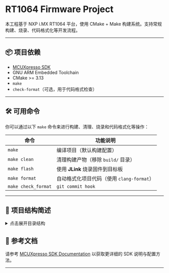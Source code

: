 # RT1064 Firmware Project

本工程基于 NXP i.MX RT1064 平台，使用 CMake + Make 构建系统。支持常规构建、烧录、代码格式化等开发流程。

---

## 📦 项目依赖

- [MCUXpresso SDK](https://mcuxpresso.nxp.com/)
- GNU ARM Embedded Toolchain
- CMake >= 3.13
- `make`
- `check-format`（可选，用于代码格式检查）

---

## 🛠️ 可用命令

你可以通过以下 `make` 命令来进行构建、清理、烧录和代码格式化等操作：

| 命令                  | 功能说明                                |
|-----------------------|-----------------------------------------|
| `make`                | 编译项目（默认构建配置）               |
| `make clean`          | 清理构建产物（移除 `build/` 目录）     |
| `make flash`          | 使用 **JLink** 烧录固件到目标板           |
| `make format`         | 自动格式化项目代码（使用 `clang-format`）|
| `make check_format`   | `git commit hook` |

---

## 📁 项目结构简述

<details> <summary>点击展开目录结构</summary>

```text
.
├── board/                         # 板级支持
├── build/                         # 构建输出目录（自动生成）
├── build.sh                       # 构建脚本
├── clean.sh                       # 清理脚本
├── CMakeLists.txt                 # 顶层 CMake 构建脚本
├── CMSIS/                         # ARM CMSIS 标准库
├── components/                    # 第三方组件或驱动
├── config.cmake                   # 项目配置文件
├── devices/                       # NXP SoC 相关外设驱动
├── docs/                          # 项目文档
├── flags.cmake                    # 编译选项配置
├── jlink-flash-fw-standalone.jlink  # JLink 烧录脚本
├── Makefile                       # 构建入口
├── middleware/                    # 协议栈、中间件
├── MIMXRT1064xxxxx_flexspi_nor.ld # Flash 链接脚本
├── MIMXRT1064xxxxx_ram.ld         # RAM 链接脚本
├── MIMXRT1064xxxxx_sdram.ld       # SDRAM 链接脚本
├── readme.md                      # 项目说明文档
├── rtos/                          # FreeRTOS / 操作系统封装
├── src/                           # 应用源代码
└── tools/                         # 工具链文件与脚本
```
</details>

## 🔗 参考文档

请参考 [MCUXpresso SDK Documentation](https://mcuxpresso.nxp.com/mcuxsdk/25.03.00) 以获取更详细的 SDK 说明与配置方法。

---